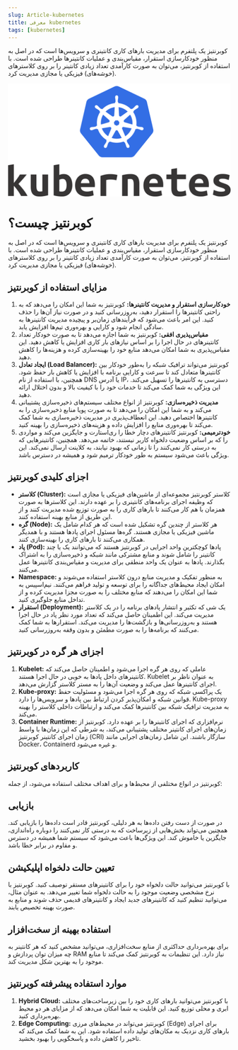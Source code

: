 ```yaml
---
slug: Article-kubernetes
title: معرفی kubernetes
tags: [kubernetes]
---
```

کوبرنتیز یک پلتفرم برای مدیریت بارهای کاری کانتینری و سرویس‌ها است که در اصل به منظور خودکارسازی استقرار، مقیاس‌بندی و عملیات کانتینرها طراحی شده است. با استفاده از کوبرنتیز، می‌توان به صورت کارآمدی تعداد زیادی کانتینر را بر روی کلاسترهای (خوشه‌های) فیزیکی یا مجازی مدیریت کرد.

![New Release Banner](./kuber.png)
<!--truncate-->
# کوبرنتیز چیست؟
کوبرنتیز یک پلتفرم برای مدیریت بارهای کاری کانتینری و سرویس‌ها است که در اصل به منظور خودکارسازی استقرار، مقیاس‌بندی و عملیات کانتینرها طراحی شده است. با استفاده از کوبرنتیز، می‌توان به صورت کارآمدی تعداد زیادی کانتینر را بر روی کلاسترهای (خوشه‌های) فیزیکی یا مجازی مدیریت کرد.

## مزایای استفاده از کوبرنتیز
1. **خودکارسازی استقرار و مدیریت کانتینرها:** کوبرنتیز به شما این امکان را می‌دهد که به راحتی کانتینرها را استقرار دهید، به‌روزرسانی کنید و در صورت نیاز آن‌ها را حذف کنید. این امر باعث می‌شود که فرآیندهای زمان‌بر و پیچیده مدیریت کانتینرها به سادگی انجام شود و کارایی و بهره‌وری تیم‌ها افزایش یابد.
2. **مقیاس‌پذیری افقی:** کوبرنتیز به شما اجازه می‌دهد تا به صورت خودکار تعداد کانتینرهای در حال اجرا را بر اساس نیازهای بار کاری افزایش یا کاهش دهید. این مقیاس‌پذیری به شما امکان می‌دهد منابع خود را بهینه‌سازی کرده و هزینه‌ها را کاهش دهید.
3. **ایجاد تعادل (Load Balancer):**
کوبرنتیز می‌تواند ترافیک شبکه را به‌طور خودکار بین کانتینرها متعادل کند تا سرعت و کارایی برنامه با افزایش یا کاهش بار حفظ شود. همچنین، با استفاده از نام DNS یا آدرس IP، دسترسی به کانتینرها را تسهیل می‌کند. این ویژگی به شما کمک می‌کند تا خدمات خود را با کیفیت بالا و بدون اختلال ارائه دهید.
4. **مدیریت ذخیره‌سازی:**
 کوبرنتیز از انواع مختلف سیستم‌های ذخیره‌سازی پشتیبانی می‌کند و به شما این امکان را می‌دهد تا به صورت پویا منابع ذخیره‌سازی را به کانتینرها اختصاص دهید. این انعطاف‌پذیری در مدیریت ذخیره‌سازی به شما کمک می‌کند تا بهره‌وری منابع را افزایش داده و هزینه‌های ذخیره‌سازی را بهینه کنید.
5. **خودترمیمی:**
کوبرنتیز کانتینرهای دچار خطا را ری‌استارت و جایگزین می‌کند و مواردی را که بر اساس وضعیت دلخواه کاربر نیستند، خاتمه می‌دهد. همچنین، کانتینرهایی که به درستی کار نمی‌کنند را تا زمانی که بهبود نیابند، به کلاینت ارسال نمی‌کند. این ویژگی باعث می‌شود سیستم به طور خودکار ترمیم شود و همیشه در دسترس باشد.

## اجزای کلیدی کوبرنتیز
- **کلاستر (Cluster):** کلاستر کوبرنتیز مجموعه‌ای از ماشین‌های فیزیکی یا مجازی است که وظیفه اجرای برنامه‌های کانتینری را بر عهده دارند. این کلاسترها به صورت همزمان با هم کار می‌کنند تا بارهای کاری را به صورت توزیع شده مدیریت کنند و از این طریق از منابع بهینه استفاده کنند.
- **گره (Node):** هر کلاستر از چندین گره تشکیل شده است که هر کدام شامل یک ماشین فیزیکی یا مجازی هستند. گره‌ها مسئول اجرای پادها هستند و با همدیگر همکاری می‌کنند تا بارهای کاری را بهینه‌سازی کنند.
- **پاد (Pod):** پادها کوچکترین واحد اجرایی در کوبرنتیز هستند که می‌توانند یک یا چند کانتینر را شامل شوند و منابع مشترکی مانند شبکه و ذخیره‌سازی را به اشتراک بگذارند. پادها به عنوان یک واحد منطقی برای مدیریت و مقیاس‌بندی کانتینرها عمل می‌کنند.
- **Namespace:** به منظور تفکیک و مدیریت منابع درون کلاستر استفاده می‌شوند و امکان ایجاد محیط‌های جداگانه را برای توسعه و تولید فراهم می‌کنند.  نیم‌اسپیس به شما این امکان را می‌دهند که منابع مختلف را به صورت مجزا مدیریت کرده و از تداخل منابع جلوگیری کنید.
- **استقرار (Deployment):** یک شی که تکثیر و انتشار پادهای برنامه را در یک کلاستر مدیریت می‌کند. این اطمینان حاصل می‌کند که تعداد مورد نظر پاد در حال اجرا هستند و به‌روزرسانی‌ها و بازگشت‌ها را مدیریت می‌کند. استقرارها به شما کمک می‌کنند که برنامه‌ها را به صورت مطمئن و بدون وقفه به‌روزرسانی کنید.

## اجزای هر گره در کوبرنتیز
1. **Kubelet:** عاملی که روی هر گره اجرا می‌شود و اطمینان حاصل می‌کند که کانتینرهای داخل پادها به خوبی در حال اجرا هستند. Kubelet به عنوان ناظر بر اجرای کانتینرها عمل می‌کند و وضعیت آن‌ها را به مستر کلاستر گزارش می‌دهد.
2. **Kube-proxy:** یک پراکسی شبکه که روی هر گره اجرا می‌شود و مسئولیت حفظ قوانین شبکه و امکان‌پذیر کردن ارتباط بین پادها و سرویس‌ها را دارد. Kube-proxy به مدیریت ترافیک شبکه بین کانتینرها کمک می‌کند و ارتباطات داخلی کلاستر را بهینه می‌کند.
3. **Container Runtime:** نرم‌افزاری که اجرای کانتینرها را بر عهده دارد. کوبرنتیز از زمان‌های اجرای کانتینر مختلف پشتیبانی می‌کند، به شرطی که این زمان‌ها با واسط زمان اجرای کانتینر کوبرنتیز (CRI) سازگار باشند. این شامل زمان‌های اجرایی مانند Docker، Containerd و غیره می‌شود.

## کاربردهای کوبرنتیز
کوبرنتیز در انواع مختلفی از محیط‌ها و برای اهداف مختلف استفاده می‌شود، از جمله:
## **بازیابی**
در صورت از دست رفتن داده‌ها به هر دلیلی، کوبرنتیز قادر است داده‌ها را بازیابی کند. همچنین می‌تواند بخش‌هایی از زیرساخت که به درستی کار نمی‌کنند را دوباره راه‌اندازی، جایگزین یا خاموش کند. این ویژگی‌ها باعث می‌شود که سیستم شما همیشه در دسترس و مقاوم در برابر خطا باشد.
## تعیین حالت دلخواه اپلیکیشن
با کوبرنتیز می‌توانید حالت دلخواه خود را برای کانتینرهای مستقر توصیف کنید. کوبرنتیز با نرخ مشخصی وضعیت موجود را به حالت دلخواه شما تغییر می‌دهد. به عنوان مثال، می‌توانید تنظیم کنید که کانتینرهای جدید ایجاد و کانتینرهای قدیمی حذف شوند و منابع به صورت بهینه تخصیص یابند.
## استفاده بهینه از سخت‌افزار
برای بهره‌برداری حداکثری از منابع سخت‌افزاری، می‌توانید مشخص کنید که هر کانتینر به چه میزان توان پردازش و RAM نیاز دارد. این تنظیمات به کوبرنتیز کمک می‌کند تا منابع موجود را به بهترین شکل مدیریت کند.

## موارد استفاده پیشرفته کوبرنتیز
1. **Hybrid Cloud:** با کوبرنتیز می‌توانید بارهای کاری خود را بین زیرساخت‌های مختلف ابری و محلی توزیع کنید. این قابلیت به شما امکان می‌دهد که از مزایای هر دو محیط بهره‌برداری کنید.
2. **Edge Computing:** کوبرنتیز می‌تواند در محیط‌های مرزی (Edge) برای اجرای بارهای کاری نزدیک به مکان‌های تولید داده استفاده شود. این به شما کمک می‌کند که تاخیر را کاهش داده و پاسخگویی را بهبود بخشید.

